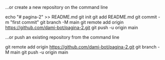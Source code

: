 …or create a new repository on the command line

echo "# pagina-2" >> README.md
git init
git add README.md
git commit -m "first commit"
git branch -M main
git remote add origin https://github.com/dami-bot/pagina-2.git
git push -u origin main


…or push an existing repository from the command line


git remote add origin https://github.com/dami-bot/pagina-2.git
git branch -M main
git push -u origin main